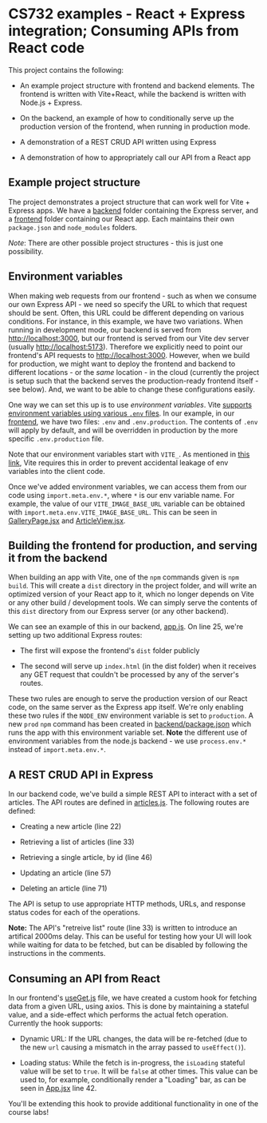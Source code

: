 # CS732 examples - React + Express integration; Consuming APIs from React code

This project contains the following:

- An example project structure with frontend and backend elements. The frontend is written with Vite+React, while the backend is written with Node.js + Express.

- On the backend, an example of how to conditionally serve up the production version of the frontend, when running in production mode.

- A demonstration of a REST CRUD API written using Express

- A demonstration of how to appropriately call our API from a React app

## Example project structure

The project demonstrates a project structure that can work well for Vite + Express apps. We have a [backend](./backend) folder containing the Express server, and a [frontend](./frontend) folder containing our React app. Each maintains their own `package.json` and `node_modules` folders.

_Note_: There are other possible project structures - this is just one possibility.

## Environment variables

When making web requests from our frontend - such as when we consume our own Express API - we need so specify the URL to which that request should be sent. Often, this URL could be different depending on various conditions. For instance, in this example, we have two variations. When running in development mode, our backend is served from <http://localhost:3000>, but our frontend is served from our Vite dev server (usually <http://localhost:5173>). Therefore we explicitly need to point our frontend's API requests to <http://localhost:3000>. However, when we build for production, we might want to deploy the frontend and backend to different locations - or the _same_ location - in the cloud (currently the project is setup such that the backend serves the production-ready frontend itself - see below). And, we want to be able to change these configurations easily.

One way we can set this up is to use _environment variables_. Vite [supports environment variables using various `.env` files](https://vitejs.dev/guide/env-and-mode.html). In our example, in our [frontend](./frontend), we have two files: `.env` and `.env.production`. The contents of `.env` will apply by default, and will be overridden in production by the more specific `.env.production` file.

Note that our environment variables start with `VITE_`. As mentioned in [this link](https://vitejs.dev/guide/env-and-mode.html), Vite requires this in order to prevent accidental leakage of env variables into the client code.

Once we've added environment variables, we can access them from our code using `import.meta.env.*`, where `*` is our env variable name. For example, the value of our `VITE_IMAGE_BASE_URL` variable can be obtained with `import.meta.env.VITE_IMAGE_BASE_URL`. This can be seen in [GalleryPage.jsx](./frontend/src/GalleryPage.jsx) and [ArticleView.jsx](./frontend/src/ArticleView.jsx).

## Building the frontend for production, and serving it from the backend

When building an app with Vite, one of the `npm` commands given is `npm build`. This will create a `dist` directory in the project folder, and will write an optimized version of your React app to it, which no longer depends on Vite or any other build / development tools. We can simply serve the contents of this `dist` directory from our Express server (or any other backend).

We can see an example of this in our backend, [app.js](./backend/src/app.js). On line 25, we're setting up two additional Express routes:

- The first will expose the frontend's `dist` folder publicly

- The second will serve up `index.html` (in the dist folder) when it receives any GET request that couldn't be processed by any of the server's routes.

These two rules are enough to serve the production version of our React code, on the same server as the Express app itself. We're only enabling these two rules if the `NODE_ENV` environment variable is set to `production`. A new `prod` `npm` command has been created in [backend/package.json](./backend/package.json) which runs the app with this environment variable set. **Note** the different use of environment variables from the node.js backend - we use `process.env.*` instead of `import.meta.env.*`.

## A REST CRUD API in Express

In our backend code, we've build a simple REST API to interact with a set of articles. The API routes are defined in [articles.js](./backend/src/routes/api/articles.js). The following routes are defined:

- Creating a new article (line 22)

- Retrieving a list of articles (line 33)

- Retrieving a single article, by id (line 46)

- Updating an article (line 57)

- Deleting an article (line 71)

The API is setup to use appropriate HTTP methods, URLs, and response status codes for each of the operations.

**Note:** The API's "retreive list" route (line 33) is written to introduce an artifical 2000ms delay. This can be useful for testing how your UI will look while waiting for data to be fetched, but can be disabled by following the instructions in the comments.

## Consuming an API from React

In our frontend's [useGet.js](./frontend/src/useGet.js) file, we have created a custom hook for fetching data from a given URL, using axios. This is done by maintaining a stateful value, and a side-effect which performs the actual fetch operation. Currently the hook supports:

- Dynamic URL: If the URL changes, the data will be re-fetched (due to the new `url` causing a mismatch in the array passed to `useEffect()`).

- Loading status: While the fetch is in-progress, the `isLoading` stateful value will be set to `true`. It will be `false` at other times. This value can be used to, for example, conditionally render a "Loading" bar, as can be seen in [App.jsx](./frontend/src/App.jsx) line 42.

You'll be extending this hook to provide additional functionality in one of the course labs!
